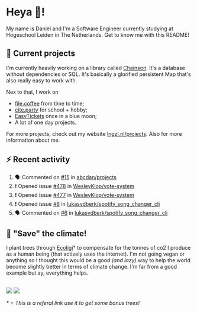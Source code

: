# Heya 👋!

My name is Daniel and I'm a Software Engineer currently studying at Hogeschool Leiden in The Netherlands. Get to know me with this README!

## 💪 Current projects
I'm currently heavily working on a library called [Chainson](https://github.com/abcdan/chainson). It's a database without dependencies or SQL. It's basically a glorified persistent Map that's also really easy to work with.

Nex to that, I work on
- [file.coffee](https://file.coffee) from time to time;
- [cite.party](https://cite.party) for school + hobby;
- [EasyTickets](https://easytickets.xyz) once in a blue moon;
- A lot of one day projects.

For more projects, check out my website [lngzl.nl/projects](https://lngzl.nl/projects). Also for more information about me.

## ⚡ Recent activity
<!--START_SECTION:activity-->
1. 🗣 Commented on [#15](https://github.com/abcdan/projects/issues/15) in [abcdan/projects](https://github.com/abcdan/projects)
2. ❗️ Opened issue [#478](https://github.com/WesleyKlop/vote-system/issues/478) in [WesleyKlop/vote-system](https://github.com/WesleyKlop/vote-system)
3. ❗️ Opened issue [#477](https://github.com/WesleyKlop/vote-system/issues/477) in [WesleyKlop/vote-system](https://github.com/WesleyKlop/vote-system)
4. ❗️ Opened issue [#8](https://github.com/lukasvdberk/spotify_song_changer_cli/issues/8) in [lukasvdberk/spotify_song_changer_cli](https://github.com/lukasvdberk/spotify_song_changer_cli)
5. 🗣 Commented on [#6](https://github.com/lukasvdberk/spotify_song_changer_cli/issues/6) in [lukasvdberk/spotify_song_changer_cli](https://github.com/lukasvdberk/spotify_song_changer_cli)
<!--END_SECTION:activity-->

## 🌳 "Save" the climate!
I plant trees through <a href="https://ecologi.com/lngzl?r=6005cc57f70194001deaedfa">Ecoligi</a>* to compensate for the tonnes of co2 I produce as a human being (that actively uses the internet). I'm not going vegan or anything so I thought this would be a good _(and lazy)_ way to help the world become slightly better in terms of climate change. I'm far from a good example but ay, everything helps.

<br><a href="https://ecologi.com/lngzl?r=6005cc57f70194001deaedfa"><img src="https://img.shields.io/ecologi/trees/lngzl"></a> <a href="https://ecologi.com/lngzl?r=6005cc57f70194001deaedfa"><img src="https://img.shields.io/ecologi/carbon/lngzl"></a>



_\* = This is a referal link use it to get some bonus trees!_
